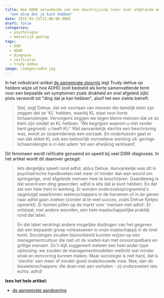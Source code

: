 ```yaml
---
title: Hoe ADHD veranderde van een omschrijving (voor snel afgeleide mensen) tot
  "een ding dat je kunt hebben"
date: 2015-05-25T22:00:00.000Z
draft: false
categories:
  - psychologie
  - menselijk gedrag
tags:
  - DSM
  - ADHD
  - diagnose
  - reificatie
  - trudy deHue
image: /images/adhd.jpg
---
```

In het volkskrant-artikel [de aangeprate stoornis](https://12ft.io/proxy?q=https://www.volkskrant.nl/nieuws-achtergrond/de-aangeprate-aandoening~baabe31e) legt Trudy deHue op heldere wijze uit hoe ADHD (ooit bedoeld als korte samenvattende term voor een bepaalde set symptomen zoals drukheid en snel afgeleid zijb) plots verwordt tot "ding dat je kan hebben", alsof het een ziekte betreft.

> Stel, zegt Dehue, dat we voortaan van mensen die tamelijk klein zijn zeggen dat ze 'KL' hebben, waarbij KL staat voor korte lichaamslengte. Vervolgens zeggen we tegen kleine mensen dat ze zo klein zijn omdat ze KL hebben; 'We begrijpen waarom u niet verder bent gegroeid: u heeft KL!' Wat aanvankelijk slechts een beschrijving was, wordt zo sluipenderwijs een oorzaak. En ondertussen gaat er van dat etiket KL ook een behoorlijk normatieve werking uit: geringe lichaamslengte is in één adem 'tot een afwijking verklaard'.

Dit fenomeen wordt reïficatie genoemd en speelt bij veel DSM-diagnoses. In het artikel wordt dit daarover gezegd: 

> Iets dergelijks speelt rond adhd, aldus Dehue. Aanvankelijk was dit in psychiatrische handboeken niet meer of minder dan een woord om springerige, snel afgeleide mensen mee te beschrijven. Gaandeweg is dat woord een ding geworden: adhd is iets dat je kunt hébben. En dat zet een hele trein in werking. Er worden onderzoeksprogramma's opgetuigd waarbinnen wetenschappers in de hersenen of in de genen naar adhd gaan zoeken (zonder al te veel succes, zoals Dehue fijntjes opmerkt). Er komen pillen op de markt voor 'mensen met adhd'. Er ontstaat, met andere woorden, een hele maatschappelijke praktijk rond dat label.
>
>En dat label verdringt andere mogelijke duidingen van het gegeven dat een bepaalde groep volwassenen in onze maatschappij in de knel komt. Sociologen zouden bijvoorbeeld kunnen wijzen op een managementcultuur die niet uit de voeten kan met onvoorspelbare en grillige mensen. Zo'n kijk suggereert meteen een heel ander type oplossing: we zouden de managementmodellen wellicht wat minder strak en eenvormig kunnen maken. Maar sociologie is niet hard, dat is 'slechts' een meer of minder goed onderbouwde visie. Nee, dan de biowetenschappers: die doen niet aan verhalen - zij onderzoeken iets echts: adhd!

**lees het hele artikel:**
- [de aangeprate aandoening](https://12ft.io/proxy?q=https://www.volkskrant.nl/nieuws-achtergrond/de-aangeprate-aandoening~baabe31e)
